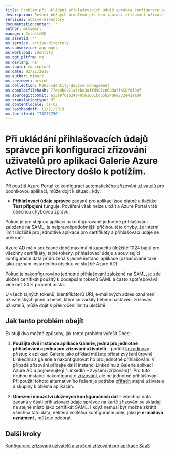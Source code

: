 ```yaml
---
title: Problém při ukládání přihlašovacích údajů správce konfigurace aplikace Galerie Azure AD
description: Řešení běžných problémů při konfiguraci zřizování uživatelů pro aplikaci, která je už uvedená v galerii aplikací Azure AD
services: active-directory
documentationcenter: ''
author: msmimart
manager: CelesteDG
ms.assetid: ''
ms.service: active-directory
ms.subservice: app-mgmt
ms.workload: identity
ms.tgt_pltfrm: na
ms.devlang: na
ms.topic: conceptual
ms.date: 02/21/2018
ms.author: mimart
ms.reviewer: arvinh
ms.collection: M365-identity-device-management
ms.openlocfilehash: 77e48b8921a1ebe3affd981c068da7fa55fdf30f
ms.sourcegitcommit: 653e9f61b24940561061bd65b2486e232e41ead4
ms.translationtype: MT
ms.contentlocale: cs-CZ
ms.lasthandoff: 11/21/2019
ms.locfileid: "74275790"
---
```

# <a name="problem-saving-administrator-credentials-while-configuring-user-provisioning-to-an-azure-active-directory-gallery-application"></a>Při ukládání přihlašovacích údajů správce při konfiguraci zřizování uživatelů pro aplikaci Galerie Azure Active Directory došlo k potížím. 

Při použití Azure Portal ke konfiguraci [automatického zřizování uživatelů](user-provisioning.md) pro podnikovou aplikaci, může dojít k situaci, kdy:

* **Přihlašovací údaje správce** zadané pro aplikaci jsou platné a tlačítko **Test připojení** funguje. Pověření však nelze uložit a Azure Portal vrátí obecnou chybovou zprávu.

Pokud je pro stejnou aplikaci nakonfigurované jednotné přihlašování založené na SAML, je nejpravděpodobnější příčinou této chyby, že interní limit úložiště pro jednotlivé aplikace pro certifikáty a přihlašovací údaje se překročil.

Azure AD má v současné době maximální kapacitu úložiště 1024 bajtů pro všechny certifikáty, tajné tokeny, přihlašovací údaje a související konfigurační data přidružená k jedné instanci aplikace (označované také jako záznam instančního objektu ve službě Azure AD).

Pokud je nakonfigurováno jednotné přihlašování založené na SAML, je zde uložen certifikát použitý k podepsání tokenů SAML a často spotřebovává více než 50% procent místa.

U všech tajných tokenů, identifikátorů URI, e-mailových adres oznámení, uživatelských jmen a hesel, které se zadaly během nastavení zřizování uživatelů, může dojít k překročení limitu úložiště.

## <a name="how-to-work-around-this-issue"></a>Jak tento problém obejít 

Existují dva možné způsoby, jak tento problém vyřešit Dnes:

1. **Použijte dvě instance aplikace Galerie, jednu pro jednotné přihlašování a jednu pro zřizování uživatelů** – pořídit [linkedinový](../saas-apps/linkedinelevate-tutorial.md) přístup k aplikaci Galerie jako příklad můžete přidat zvýšení úrovně LinkedInu z galerie a nakonfigurovat ho pro jednotné přihlašování. V případě zřizování přidejte další instanci LinkedInu z Galerie aplikací Azure AD a pojmenujte ji "LinkedIn – zvýšení (zřizování)". Pro tuto druhou instanci nakonfigurujte [zřizování](../saas-apps/linkedinelevate-provisioning-tutorial.md), ale ne jednotné přihlašování. Při použití tohoto alternativního řešení je potřeba [přiřadit](assign-user-or-group-access-portal.md) stejné uživatele a skupiny k oběma aplikacím. 

2. **Omezení množství uložených konfiguračních dat** – všechna data zadaná v části [přihlašovací údaje správce](user-provisioning.md#how-do-i-set-up-automatic-provisioning-to-an-application) na kartě zřizování se ukládají na stejné místo jako certifikát SAML. I když nemusí být možné zkrátit všechna tato data, některá volitelná konfigurační pole, jako je **e-mailová oznámení** , můžete odebrat.

## <a name="next-steps"></a>Další kroky
[Konfigurace zřizování uživatelů a zrušení zřizování pro aplikace SaaS](user-provisioning.md)
